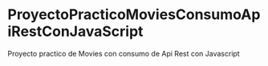 # ProyectoPracticoMoviesConsumoApiRestConJavaScript
Proyecto practico de Movies con consumo de Api Rest con Javascript
